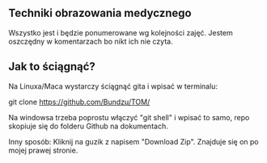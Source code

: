 ## Techniki obrazowania medycznego

Wszystko jest i będzie ponumerowane wg kolejności zajęć. Jestem oszczędny w komentarzach bo nikt ich nie czyta.

## Jak to ściągnąć?

Na Linuxa/Maca wystarczy ściągnąć gita i wpisać w terminalu:

git clone https://github.com/Bundzu/TOM/

Na windowsa trzeba poprostu włączyć "git shell" i wpisać to samo, repo skopiuje się do folderu Github na dokumentach.

Inny sposób: Kliknij na guzik z napisem "Download Zip". Znajduje się on po mojej prawej stronie.
